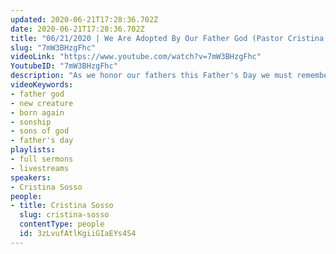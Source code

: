 ```yaml
---
updated: 2020-06-21T17:28:36.702Z
date: 2020-06-21T17:28:36.702Z
title: "06/21/2020 | We Are Adopted By Our Father God (Pastor Cristina Sosso)"
slug: "7mW3BHzgFhc"
videoLink: "https://www.youtube.com/watch?v=7mW3BHzgFhc"
YoutubeID: "7mW3BHzgFhc"
description: "As we honor our fathers this Father's Day we must remember to honor and love on our Father God. We are adopted into the family of God so we live out as sons of God. This sermon was delivered by Pastor Cris Sosso at Freedom Fellowship Church International."
videoKeywords:
- father god
- new creature
- born again
- sonship
- sons of god
- father's day
playlists:
- full sermons
- livestreams
speakers:
- Cristina Sosso
people:
- title: Cristina Sosso
  slug: cristina-sosso
  contentType: people
  id: 3zLvufAtlKgiiGIaEYs4S4
---
```

